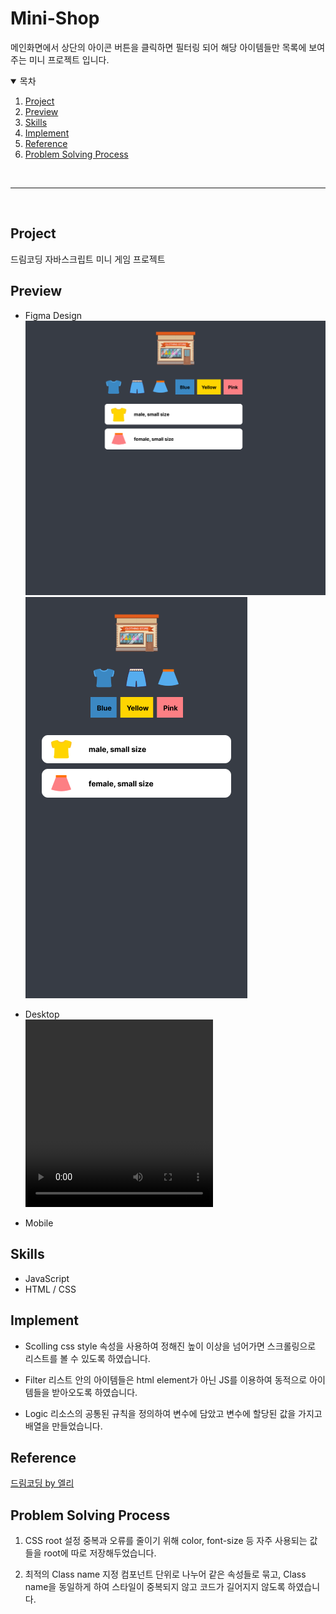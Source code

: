 # Mini-Shop

메인화면에서 상단의 아이콘 버튼을 클릭하면 필터링 되어 해당 아이템들만 목록에 보여주는 미니 프로젝트 입니다.</br>

<details open="open">
  <summary>목차</summary>
  <ol>
    <li><a href="#project">Project</a></li>
    <li><a href="#preview">Preview</a></li>
    <li><a href="#skills">Skills</a></li>
    <li><a href="#implement">Implement</a></li>
    <li><a href="#reference">Reference</a></li>
    <li><a href="#problem-solving-process">Problem Solving Process</a></li>
  </ol>
</details>
</br>

---

</br>

## Project

드림코딩 자바스크립트 미니 게임 프로젝트</br>

## Preview

- Figma Design</br>
  <img src="./imgs/imgs/desktop_figma.png" alt="desktop design" />
  </br>
  <img src="./imgs/imgs/mobile_figma.png" alt="mobile design" />

- Desktop</br>
  <video width="300" height="300" src="./imgs/imgs/desktop.gif"></video>
- Mobile</br>

## Skills

- JavaScript
- HTML / CSS

## Implement

- Scolling
  css style 속성을 사용하여 정해진 높이 이상을 넘어가면 스크롤링으로 리스트를 볼 수 있도록 하였습니다.

- Filter
  리스트 안의 아이템들은 html element가 아닌 JS를 이용하여 동적으로 아이템들을 받아오도록 하였습니다.

- Logic
  리소스의 공통된 규칙을 정의하여 변수에 담았고 변수에 할당된 값을 가지고 배열을 만들었습니다.

## Reference

<a href="https://www.youtube.com/watch?v=We2Kv1HMGvc&list=PLv2d7VI9OotTVOL4QmPfvJWPJvkmv6h-2&index=21">드림코딩 by 엘리</a>

## Problem Solving Process

1. CSS root 설정
   중복과 오류를 줄이기 위해 color, font-size 등 자주 사용되는 값들을 root에 따로 저장해두었습니다.

2. 최적의 Class name 지정
   컴포넌트 단위로 나누어 같은 속성들로 묶고, Class name을 동일하게 하여 스타일이 중복되지 않고 코드가 길어지지 않도록 하였습니다.
